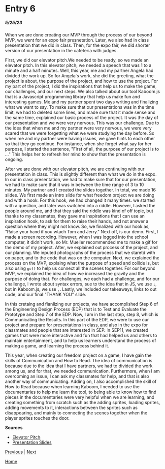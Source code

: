 # Entry 6
##### 5/25/23

When we are done creating our MVP through the process of our beyond MVP, we went for an expo fair presnetation. Later, we also had in class presentation that we did in class. Then, for the expo fair, we did shorter version of our presentation in the cafeteria with judges.

First, we did our elevator pitch.We needed to be ready, so we made an elevator pitch. In this elevator pitch, we needed a speech that was 1 to a minute and a half minutes. Well, this year, me and my partner Angela had divided the work up. So for Angela's work, she did the greeting, what the project is about, the purpose of the project, and how to use the project. For my part of the project, I did the inspirations that help us to make the game, our challenges, and our next steps. We also talked about our tool Kaboom.js that is a Javascript programming library that help us make fun and interesting games. Me and my partner spent two days writing and finalizing what we want to say. To make sure that our presentations was in the time limit, we had to deleted some lines, and made sure that it made sense and the same time, explained our basic process of the project. It was the day of our presentation and we were very nervous. This was our challenge. Due to the idea that when me and my partner were very nervous, we were very scared that we were forgetting what we were studying the day before. So when me and my partner were having issues, we gave hints to each other so that they go continue. For instance, when she forget what say for her purpose, I started the sentence, "First of all, the purpose of our project is to ..." This helps her to refresh her mind to show that the presentation is ongoing.

After we are done with our elevator pitch, we are continuing with our presentation in class. This is slightly different than what we do in the expo. In our in class presentation, we had to make sure that for our presentation, we had to make sure that it was in between the time range of 3 to 10 minutes. My partner and I created the slides together. In total, we made 16 slides. We first made an intro slide for what freedom project we are doing and with a hook. For this hook, we had changed it many times. we started with a question, and later was switched into a riddle. However, I asked the people around me, and that they said the riddle was kind of off topic, but thanks to my classmates, they gave me inspirations that I can use an inspiration hook, to ask for them to raise their hands, and not answer a question where they might not know. So, we finalized with our hook as, "Raise your hand if you wtach Tom and Jerry." Next off, is our demo. First, I made a screen recording. However, when I was logged into the school computer, it didn't work, so Mr. Mueller recommended me to make a gif for the demo of my project. After, we explained out process of the project, and our planning. We inputed photographs of the process that we staretd with on paper, and to the code that was on the computer. Next, we explained the process on the MVP, explaing what the purpose of speed and collide is, but also using `go()` to help us connect all the scenes together. For our beyond MVP, we explained the idea of how we increased the gravity and the purpose of doing that. For challenges, we each had a challenge, and for our challenge, I wrote about syntax errors, sue to the idea that in JS, we use `;`, but in Kaboom.js, we use `,`. Lastly, we included our takeaways, links to out code, and our final "THANK YOU" slide.

In this cretaing and fianlizing our projects, we have accomplished Step 6 of the Engineering Design Process (EDP) that is to Test and Evaluate the Prototype and Step 7 of the EDP. Now, I am in the last step, step 8, which is Communicating the Results. In this part of the EDP, we were to use our project and prepare for presentations in class, and also in the expo for classmates and people that are interested in SEP. In SEP11, we created games that were more interactive and fun that had helped us and others to maintain entertainment, and to help us learners understand the process of making a game, and learning the process behind it.

This year, when creating our freedom project on a game, I have gain the skills of Communication and How to Read. The idea of communication is because due to the idea that I have partners, we had to divided the work among us, and for that, we needed communication. Furthermore, when I am overcoming an issue, I can ask my classmates for help, and that is also another way of communicating. Adding on, I also accomplished the skill of How to Read because when learning Kaboom, I needed to use the documentaries to help me learn the tool, to being able to know how to find pieces in the documentaries were very helpful when we are learning, and creating something from scratch such as the adding sprites, loading sprites, adding movements to it, interactions between the sprites such as disappearing, and mainly to connecting the scenes together when the player sprites touches the door.

<b>Sources</b>
 * [Elevator Pitch](https://docs.google.com/document/d/1Av_3QtitFaNmTvhZESK_6Z5QMStbWkFl4L78J-CTJg8/edit?usp=sharing)
 * [Presentation Slides](https://docs.google.com/presentation/d/1qWAJZ0HSZEKE1pYdl3ibgjXLEhHsqzs6QJ_AO9F9LzM/edit?usp=sharing)

[Previous](entry05.md) | [Next](entry07.md)

[Home](../README.md)